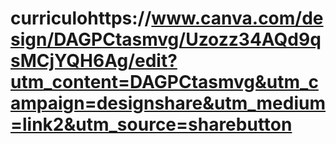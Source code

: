 # curriculohttps://www.canva.com/design/DAGPCtasmvg/Uzozz34AQd9qsMCjYQH6Ag/edit?utm_content=DAGPCtasmvg&utm_campaign=designshare&utm_medium=link2&utm_source=sharebutton
